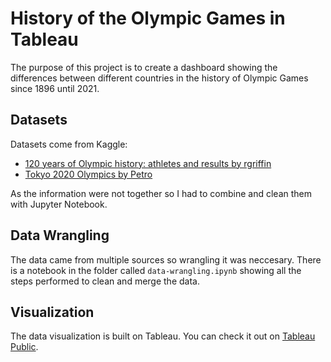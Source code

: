 # History of the Olympic Games in Tableau

The purpose of this project is to create a dashboard showing the differences between different countries in the history of Olympic Games since 1896 until 2021.

## Datasets

Datasets come from Kaggle:

* [120 years of Olympic history: athletes and results by rgriffin](https://www.kaggle.com/heesoo37/120-years-of-olympic-history-athletes-and-results)
* [Tokyo 2020 Olympics by Petro](https://www.kaggle.com/piterfm/tokyo-2020-olympics)

As the information were not together so I had to combine and clean them with Jupyter Notebook.

## Data Wrangling

The data came from multiple sources so wrangling it was neccesary. There is a notebook in the folder called `data-wrangling.ipynb` showing all the steps performed to clean and merge the data.

## Visualization

The data visualization is built on Tableau. You can check it out on [Tableau Public](https://public.tableau.com/app/profile/aingelmop/viz/OlympicGamesVisualization/MainDashboard).
